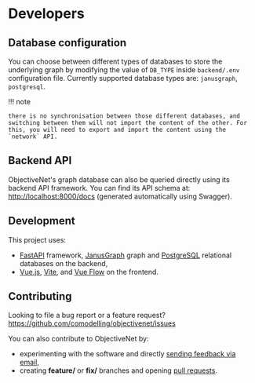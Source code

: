 # Developers

## Database configuration

You can choose between different types of databases to store the underlying graph by modifying the value of `DB_TYPE` inside `backend/.env` configuration file.
Currently supported database types are: `janusgraph`, `postgresql`.

!!! note

    there is no synchronisation between those different databases, and switching between them will not import the content of the other. For this, you will need to export and import the content using the `network` API.


## Backend API

ObjectiveNet's graph database can also be queried directly using its backend API framework.
You can find its API schema at: [http://localhost:8000/docs](http://localhost:8000/docs) (generated automatically using Swagger).


## Development

This project uses:
- [FastAPI](https://fastapi.tiangolo.com/) framework, [JanusGraph](https://janusgraph.org/) graph and  [PostgreSQL](https://www.postgresql.org/) relational databases on the backend,
- [Vue.js](https://vuejs.org/), [Vite](https://vite.dev/), and [Vue Flow](https://vueflow.dev/) on the frontend.


## Contributing

Looking to file a bug report or a feature request? https://github.com/comodelling/objectivenet/issues

You can also contribute to ObjectiveNet by:

- experimenting with the software and directly [sending feedback via email](mailto:mario.morvan@ucl.ac.uk),
- creating **feature/** or **fix/**  branches and opening [pull requests](https://github.com/comodelling/objectivenet/pulls).
